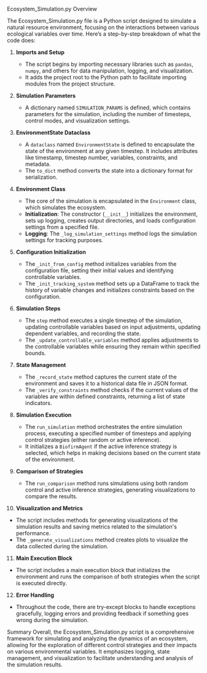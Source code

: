 Ecosystem_Simulation.py Overview

The Ecosystem_Simulation.py file is a Python script designed to simulate a natural resource environment, focusing on the interactions between various ecological variables over time. Here’s a step-by-step breakdown of what the code does:

1. **Imports and Setup**
   - The script begins by importing necessary libraries such as `pandas`, `numpy`, and others for data manipulation, logging, and visualization.
   - It adds the project root to the Python path to facilitate importing modules from the project structure.

2. **Simulation Parameters**
   - A dictionary named `SIMULATION_PARAMS` is defined, which contains parameters for the simulation, including the number of timesteps, control modes, and visualization settings.

3. **EnvironmentState Dataclass**
   - A `dataclass` named `EnvironmentState` is defined to encapsulate the state of the environment at any given timestep. It includes attributes like timestamp, timestep number, variables, constraints, and metadata.
   - The `to_dict` method converts the state into a dictionary format for serialization.

4. **Environment Class**
   - The core of the simulation is encapsulated in the `Environment` class, which simulates the ecosystem.
   - **Initialization**: The constructor (`__init__`) initializes the environment, sets up logging, creates output directories, and loads configuration settings from a specified file.
   - **Logging**: The `_log_simulation_settings` method logs the simulation settings for tracking purposes.

5. **Configuration Initialization**
   - The `_init_from_config` method initializes variables from the configuration file, setting their initial values and identifying controllable variables.
   - The `_init_tracking_system` method sets up a DataFrame to track the history of variable changes and initializes constraints based on the configuration.

6. **Simulation Steps**
   - The `step` method executes a single timestep of the simulation, updating controllable variables based on input adjustments, updating dependent variables, and recording the state.
   - The `_update_controllable_variables` method applies adjustments to the controllable variables while ensuring they remain within specified bounds.

7. **State Management**
   - The `_record_state` method captures the current state of the environment and saves it to a historical data file in JSON format.
   - The `_verify_constraints` method checks if the current values of the variables are within defined constraints, returning a list of state indicators.

8. **Simulation Execution**
   - The `run_simulation` method orchestrates the entire simulation process, executing a specified number of timesteps and applying control strategies (either random or active inference).
   - It initializes a `BiofirmAgent` if the active inference strategy is selected, which helps in making decisions based on the current state of the environment.

9. **Comparison of Strategies**
   - The `run_comparison` method runs simulations using both random control and active inference strategies, generating visualizations to compare the results.

10. **Visualization and Metrics**
   - The script includes methods for generating visualizations of the simulation results and saving metrics related to the simulation's performance.
   - The `_generate_visualizations` method creates plots to visualize the data collected during the simulation.

11. **Main Execution Block**
   - The script includes a main execution block that initializes the environment and runs the comparison of both strategies when the script is executed directly.

12. **Error Handling**
   - Throughout the code, there are try-except blocks to handle exceptions gracefully, logging errors and providing feedback if something goes wrong during the simulation.

Summary
Overall, the Ecosystem_Simulation.py script is a comprehensive framework for simulating and analyzing the dynamics of an ecosystem, allowing for the exploration of different control strategies and their impacts on various environmental variables. It emphasizes logging, state management, and visualization to facilitate understanding and analysis of the simulation results.